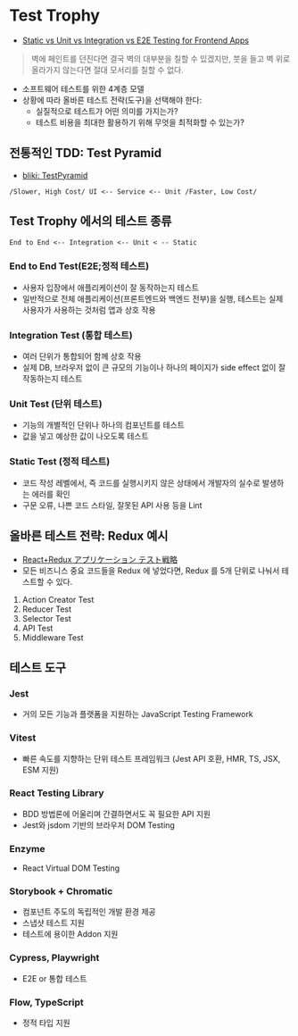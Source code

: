 # Test Trophy

- [Static vs Unit vs Integration vs E2E Testing for Frontend Apps](https://kentcdodds.com/blog/static-vs-unit-vs-integration-vs-e2e-tests)

> 벽에 페인트를 던진다면 결국 벽의 대부분을 칠할 수 있겠지만, 붓을 들고 벽 위로 올라가지 않는다면 절대 모서리를 칠할 수 없다.

- 소프트웨어 테스트를 위한 4계층 모델
- 상황에 따라 올바른 테스트 전략(도구)을 선택해야 한다:
  - 실질적으로 테스트가 어떤 의미를 가지는가?
  - 테스트 비용을 최대한 활용하기 위해 무엇을 최적화할 수 있는가?

## 전통적인 TDD: Test Pyramid

- [bliki: TestPyramid](https://martinfowler.com/bliki/TestPyramid.html)

```
/Slower, High Cost/ UI <-- Service <-- Unit /Faster, Low Cost/
```

## Test Trophy 에서의 테스트 종류

```
End to End <-- Integration <-- Unit < -- Static
```

### End to End Test(E2E;정적 테스트)

- 사용자 입장에서 애플리케이션이 잘 동작하는지 테스트
- 일반적으로 전체 애플리케이션(프론트엔드와 백엔드 전부)을 실행, 테스트는 실제 사용자가 사용하는 것처럼 앱과 상호 작용

### Integration Test (통합 테스트)

- 여러 단위가 통합되어 함께 상호 작용
- 실제 DB, 브라우저 없이 큰 규모의 기능이나 하나의 페이지가 side effect 없이 잘 작동하는지 테스트

### Unit Test (단위 테스트)

- 기능의 개별적인 단위나 하나의 컴포넌트를 테스트
- 값을 넣고 예상한 값이 나오도록 테스트

### Static Test (정적 테스트)

- 코드 작성 레벨에서, 즉 코드를 실행시키지 않은 상태에서 개발자의 실수로 발생하는 에러를 확인
- 구문 오류, 나쁜 코드 스타일, 잘못된 API 사용 등을 Lint

## 올바른 테스트 전략: Redux 예시

- [React+Redux アプリケーション テスト戦略](https://recruit-tech.co.jp/blog/2020/07/15/reactredux_app_test_strategy/)
- 모든 비즈니스 중요 코드들을 Redux 에 넣었다면, Redux 를 5개 단위로 나눠서 테스트할 수 있다.

1. Action Creator Test
2. Reducer Test
3. Selector Test
4. API Test
5. Middleware Test

## 테스트 도구

### Jest

- 거의 모든 기능과 플랫폼을 지원하는 JavaScript Testing Framework

### Vitest

- 빠른 속도를 지향하는 단위 테스트 프레임워크 (Jest API 호환, HMR, TS, JSX, ESM 지원)

### React Testing Library

- BDD 방법론에 어울리며 간결하면서도 꼭 필요한 API 지원
- Jest와 jsdom 기반의 브라우저 DOM Testing

### Enzyme

- React Virtual DOM Testing

### Storybook + Chromatic

- 컴포넌트 주도의 독립적인 개발 환경 제공
- 스냅샷 테스트 지원
- 테스트에 용이한 Addon 지원

### Cypress, Playwright

- E2E or 통합 테스트

### Flow, TypeScript

- 정적 타입 지원
